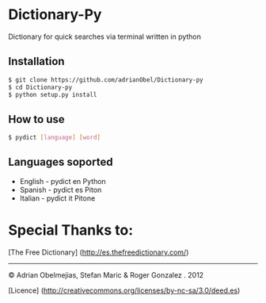 # Dictionary-Py

Dictionary for quick searches via terminal written in python

## Installation


```bash
$ git clone https://github.com/adrianObel/Dictionary-py
$ cd Dictionary-py
$ python setup.py install
```

## How to use

```bash
$ pydict [language] [word]
```
## Languages soported

 * English - pydict en Python
 * Spanish - pydict es Piton
 * Italian - pydict it Pitone


# Special Thanks to:

[The Free Dictionary] (http://es.thefreedictionary.com/)

---
© Adrian Obelmejias, Stefan Maric & Roger Gonzalez . 2012

[Licence] (http://creativecommons.org/licenses/by-nc-sa/3.0/deed.es)
